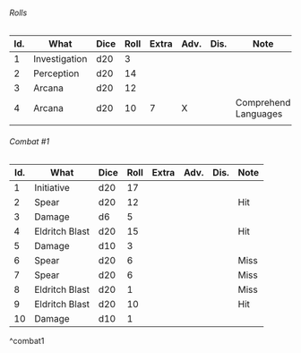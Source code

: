 

###### Rolls
| Id.                           | What          | Dice | Roll | Extra | Adv. | Dis. | Note                 |
| ----------------------------- | ------------- | ---- | ---- | ----- | ---- | ---- | -------------------- |
| 1                             | Investigation | d20  | 3    |       |      |      |                      |
| 2                             | Perception    | d20  | 14   |       |      |      |                      |
| 3                             | Arcana        | d20  | 12   |       |      |      |                      |
| 4                             | Arcana        | d20  | 10   | 7     | X    |      | Comprehend Languages |
|                               |               |      |      |       |      |      |                      |

###### Combat #1
| Id. | What           | Dice | Roll | Extra | Adv. | Dis. | Note |
| --- | -------------- | ---- | ---- | ----- | ---- | ---- | ---- |
| 1   | Initiative     | d20  | 17   |       |      |      |      |
| 2   | Spear          | d20  | 12   |       |      |      | Hit  |
| 3   | Damage         | d6   | 5    |       |      |      |      |
| 4   | Eldritch Blast | d20  | 15   |       |      |      | Hit  |
| 5   | Damage         | d10  | 3    |       |      |      |      |
| 6   | Spear          | d20  | 6    |       |      |      | Miss |
| 7   | Spear          | d20  | 6    |       |      |      | Miss |
| 8   | Eldritch Blast | d20  | 1    |       |      |      | Miss |
| 9   | Eldritch Blast | d20  | 10   |       |      |      | Hit  | 
| 10  | Damage         | d10  | 1    |       |      |      |      |
^combat1